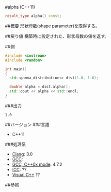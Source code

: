 #alpha (C++11)
```cpp
result_type alpha() const;
```

##概要
形状母数(shape parameter)を取得する。


##戻り値
構築時に設定された、形状母数の値を返す。


##例
```cpp
#include <iostream>
#include <random>

int main()
{
  std::gamma_distribution<> dist(1.0, 1.0);

  double alpha = dist.alpha();
  std::cout << alpha << std::endl;
}
```

###出力
```
1.0
```

##バージョン
###言語
- C++11

###処理系
- [Clang](/implementation.md#clang): 3.0
- [GCC](/implementation.md#gcc): 
- [GCC, C++0x mode](/implementation.md#gcc): 4.7.2
- [ICC](/implementation.md#icc): ??
- [Visual C++](/implementation.md#visual_cpp) ??


##参照


